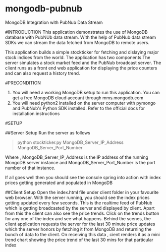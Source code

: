 mongodb-pubnub
==============

MongoDB Integration with PubNub Data Stream

#INTRODUCTION
This application demonstrates the use of MongoDB database with PubNUb data stream. With the help of PubNub data stream SDKs we can stream the data fetched from MongoDB to remote users.

This application builds a simple stockticker for fetching and dislaying major stock indices from the world. The application has two components.The server simulates a stock market feed and the PubNub broadcast server. The client runs as a front end web application for displaying the price counters and can also request a history trend.

#PRECONDITION

1. You will need a working MongoDB setup to run this application. You can get a free MongoDB cloud account through mms.mongodb.com
2. You will need python2 installed on the server computer with pymongo and PubNub's Python SDK installed. Refer to the official docs for installation instructions


#SETUP

##Server Setup
Run the server as follows
> python stockticker.py MongoDB_Server_IP_Address MongoDB_Server_Port_Number

Where , MongoDB_Server_IP_Address is the IP address of the running MongoDB server instance and MongoDB_Server_Port_Number is the port number of that instance.

If all goes well then you should see the console spring into action with index prices getting generated and populated in MongoDB 



##Client Setup
Open the index.html file under client folder in your favourite web browser. With the server running, you should see the index prices getting updated every few seconds. This is the realtime feed of PubNub which is getting broadcasted by the server and displayed by client. Apart from this the client can also see the price trends. Click on the trends button for any one of the index and see what happens. Behind the scenes, the client application requests the server for the last 30 minute price updates which the server honors by fetching it from MongoDB and returning the bunch of data to the client. On receiving this data , cient renders it as a mini trend chart showing the price trend of the last 30 mins for that particular index    


